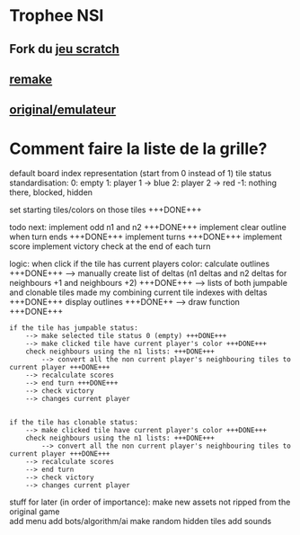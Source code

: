 # Trophee NSI
## Fork du [jeu scratch](https://scratch.mit.edu/projects/318837312/)
## [remake](hexxagon.com)
## [original/emulateur](https://www.retrogames.cz/play_710-DOS.php?language=EN)


# Comment faire la liste de la grille?

default board index representation (start from 0 instead of 1)
tile status standardisation:
0: empty
1: player 1 -> blue
2: player 2 -> red
-1: nothing there, blocked, hidden


set starting tiles/colors on those tiles +++DONE+++

todo next:
    implement odd n1 and n2 +++DONE+++
    implement clear outline when turn ends +++DONE+++
    implement turns +++DONE+++
    implement score
    implement victory check at the end of each turn

logic:
when click
    if the tile has current players color:
        calculate outlines +++DONE+++
            --> manually create list of deltas (n1 deltas and n2 deltas for neighbours +1 and neighbours +2) +++DONE+++
            --> lists of both jumpable and clonable tiles made my combining current tile indexes with deltas +++DONE+++
        display outlines +++DONE++
            --> draw function +++DONE+++
    
    if the tile has jumpable status:
        --> make selected tile status 0 (empty) +++DONE+++
        --> make clicked tile have current player's color +++DONE+++
        check neighbours using the n1 lists: +++DONE+++
            --> convert all the non current player's neighbouring tiles to current player +++DONE+++
        --> recalculate scores
        --> end turn +++DONE+++
        --> check victory
        --> changes current player
        
    
    if the tile has clonable status:
        --> make clicked tile have current player's color +++DONE+++
        check neighbours using the n1 lists: +++DONE+++
            --> convert all the non current player's neighbouring tiles to current player +++DONE+++
        --> recalculate scores
        --> end turn
        --> check victory
        --> changes current player

stuff for later (in order of importance):
    make new assets not ripped from the original game   
    add menu
    add bots/algorithm/ai
    make random hidden tiles
    add sounds
    
    
